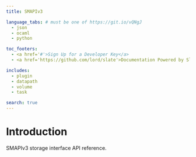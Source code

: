 ```yaml
---
title: SMAPIv3

language_tabs: # must be one of https://git.io/vQNgJ
  - json
  - ocaml
  - python

toc_footers:
  - <a href='#'>Sign Up for a Developer Key</a>
  - <a href='https://github.com/lord/slate'>Documentation Powered by Slate</a>

includes:
  - plugin
  - datapath
  - volume
  - task

search: true
---
```


# Introduction

SMAPIv3 storage interface API reference.
